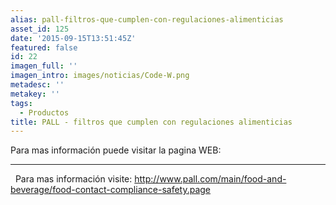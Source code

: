 ```yaml
---
alias: pall-filtros-que-cumplen-con-regulaciones-alimenticias
asset_id: 125
date: '2015-09-15T13:51:45Z'
featured: false
id: 22
imagen_full: ''
imagen_intro: images/noticias/Code-W.png
metadesc: ''
metakey: ''
tags:
  - Productos
title: PALL - filtros que cumplen con regulaciones alimenticias
---
```





Para mas información puede visitar la pagina WEB:
<hr class="system-pagebreak" />
 
Para mas información visite:
<a title="http://www.pall.com/main/food-and-beverage/food-contact-compliance-safety.page" href="http://www.pall.com/main/food-and-beverage/food-contact-compliance-safety.page" target="_blank">http://www.pall.com/main/food-and-beverage/food-contact-compliance-safety.page</a>
<!--more-->
